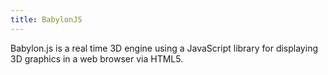 ```yaml
---
title: BabylonJS
---
```

Babylon.js is a real time 3D engine using a JavaScript library for displaying 3D graphics in a web browser via HTML5.
